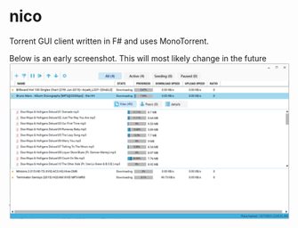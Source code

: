 # nico
Torrent GUI client written in F# and uses MonoTorrent.

Below is an early screenshot.  This will most likely change in the future
![alt tag](https://github.com/namigop/nico/blob/master/Docs/Nico.PNG)

